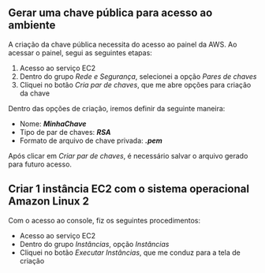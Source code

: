 ## Gerar uma chave pública para acesso ao ambiente
<p>A criação da chave pública necessita do acesso ao painel da AWS. Ao acessar o painel, segui as seguintes etapas:</p>
<ol>
  <li>Acesso ao serviço EC2</li>
  <li>Dentro do grupo <i>Rede e Segurança</i>, selecionei a opção <i>Pares de chaves</i></li>
  <li>Cliquei no botão <i>Cria par de chaves</i>, que me abre opções para criação da chave</li>
</ol>
Dentro das opções de criação, iremos definir da seguinte maneira:
<ul>
  <li>Nome: <b><i>MinhaChave</i></b></li>
  <li>Tipo de par de chaves: <b><i>RSA</i></b></li>
  <li>Formato de arquivo de chave privada: <b><i>.pem</i></b></li>
</ul>
<p>Após clicar em <i>Criar par de chaves</i>, é necessário salvar o arquivo gerado para futuro acesso.</p>

## Criar 1 instância EC2 com o sistema operacional Amazon Linux 2
<p>Com o acesso ao console, fiz os seguintes procedimentos:</p>
<ul>
  <li>Acesso ao serviço EC2</li>
  <li>Dentro do grupo <i>Instâncias</i>, opção <i>Instâncias</i></li>
  <li>Cliquei no botão <i>Executar Instâncias</i>, que me conduz para a tela de criação</li>
</ul>

